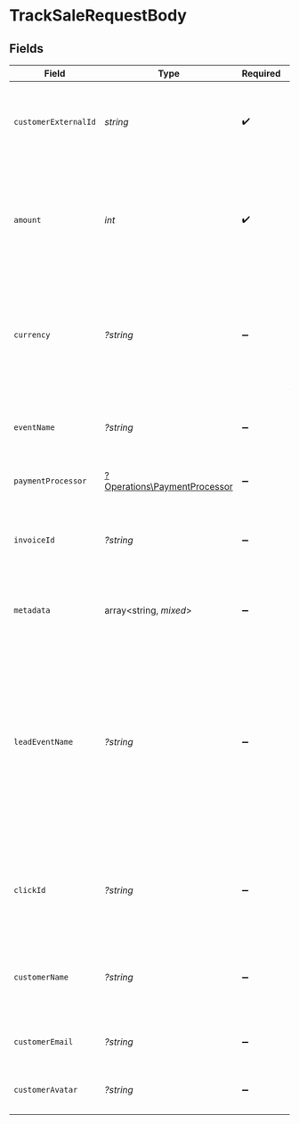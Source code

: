 # TrackSaleRequestBody


## Fields

| Field                                                                                                                                                                                                                                                                                                                                     | Type                                                                                                                                                                                                                                                                                                                                      | Required                                                                                                                                                                                                                                                                                                                                  | Description                                                                                                                                                                                                                                                                                                                               | Example                                                                                                                                                                                                                                                                                                                                   |
| ----------------------------------------------------------------------------------------------------------------------------------------------------------------------------------------------------------------------------------------------------------------------------------------------------------------------------------------- | ----------------------------------------------------------------------------------------------------------------------------------------------------------------------------------------------------------------------------------------------------------------------------------------------------------------------------------------- | ----------------------------------------------------------------------------------------------------------------------------------------------------------------------------------------------------------------------------------------------------------------------------------------------------------------------------------------- | ----------------------------------------------------------------------------------------------------------------------------------------------------------------------------------------------------------------------------------------------------------------------------------------------------------------------------------------- | ----------------------------------------------------------------------------------------------------------------------------------------------------------------------------------------------------------------------------------------------------------------------------------------------------------------------------------------- |
| `customerExternalId`                                                                                                                                                                                                                                                                                                                      | *string*                                                                                                                                                                                                                                                                                                                                  | :heavy_check_mark:                                                                                                                                                                                                                                                                                                                        | The unique ID of the customer in your system. Will be used to identify and attribute all future events to this customer.                                                                                                                                                                                                                  |                                                                                                                                                                                                                                                                                                                                           |
| `amount`                                                                                                                                                                                                                                                                                                                                  | *int*                                                                                                                                                                                                                                                                                                                                     | :heavy_check_mark:                                                                                                                                                                                                                                                                                                                        | The amount of the sale in cents (for all two-decimal currencies). If the sale is in a zero-decimal currency, pass the full integer value (e.g. `1437` JPY). Learn more: https://d.to/currency                                                                                                                                             |                                                                                                                                                                                                                                                                                                                                           |
| `currency`                                                                                                                                                                                                                                                                                                                                | *?string*                                                                                                                                                                                                                                                                                                                                 | :heavy_minus_sign:                                                                                                                                                                                                                                                                                                                        | The currency of the sale. Accepts ISO 4217 currency codes. Sales will be automatically converted and stored as USD at the latest exchange rates. Learn more: https://d.to/currency                                                                                                                                                        |                                                                                                                                                                                                                                                                                                                                           |
| `eventName`                                                                                                                                                                                                                                                                                                                               | *?string*                                                                                                                                                                                                                                                                                                                                 | :heavy_minus_sign:                                                                                                                                                                                                                                                                                                                        | The name of the sale event. Recommended format: `Invoice paid` or `Subscription created`.                                                                                                                                                                                                                                                 | Invoice paid                                                                                                                                                                                                                                                                                                                              |
| `paymentProcessor`                                                                                                                                                                                                                                                                                                                        | [?Operations\PaymentProcessor](../../Models/Operations/PaymentProcessor.md)                                                                                                                                                                                                                                                               | :heavy_minus_sign:                                                                                                                                                                                                                                                                                                                        | The payment processor via which the sale was made.                                                                                                                                                                                                                                                                                        |                                                                                                                                                                                                                                                                                                                                           |
| `invoiceId`                                                                                                                                                                                                                                                                                                                               | *?string*                                                                                                                                                                                                                                                                                                                                 | :heavy_minus_sign:                                                                                                                                                                                                                                                                                                                        | The invoice ID of the sale. Can be used as a idempotency key – only one sale event can be recorded for a given invoice ID.                                                                                                                                                                                                                |                                                                                                                                                                                                                                                                                                                                           |
| `metadata`                                                                                                                                                                                                                                                                                                                                | array<string, *mixed*>                                                                                                                                                                                                                                                                                                                    | :heavy_minus_sign:                                                                                                                                                                                                                                                                                                                        | Additional metadata to be stored with the sale event. Max 10,000 characters when stringified.                                                                                                                                                                                                                                             |                                                                                                                                                                                                                                                                                                                                           |
| `leadEventName`                                                                                                                                                                                                                                                                                                                           | *?string*                                                                                                                                                                                                                                                                                                                                 | :heavy_minus_sign:                                                                                                                                                                                                                                                                                                                        | The name of the lead event that occurred before the sale (case-sensitive). This is used to associate the sale event with a particular lead event (instead of the latest lead event for a link-customer combination, which is the default behavior). For direct sale tracking, this field can also be used to specify the lead event name. | Cloned template 1481267                                                                                                                                                                                                                                                                                                                   |
| `clickId`                                                                                                                                                                                                                                                                                                                                 | *?string*                                                                                                                                                                                                                                                                                                                                 | :heavy_minus_sign:                                                                                                                                                                                                                                                                                                                        | [For direct sale tracking]: The unique ID of the click that the sale conversion event is attributed to. You can read this value from `dub_id` cookie.                                                                                                                                                                                     |                                                                                                                                                                                                                                                                                                                                           |
| `customerName`                                                                                                                                                                                                                                                                                                                            | *?string*                                                                                                                                                                                                                                                                                                                                 | :heavy_minus_sign:                                                                                                                                                                                                                                                                                                                        | [For direct sale tracking]: The name of the customer. If not passed, a random name will be generated (e.g. “Big Red Caribou”).                                                                                                                                                                                                            |                                                                                                                                                                                                                                                                                                                                           |
| `customerEmail`                                                                                                                                                                                                                                                                                                                           | *?string*                                                                                                                                                                                                                                                                                                                                 | :heavy_minus_sign:                                                                                                                                                                                                                                                                                                                        | [For direct sale tracking]: The email address of the customer.                                                                                                                                                                                                                                                                            |                                                                                                                                                                                                                                                                                                                                           |
| `customerAvatar`                                                                                                                                                                                                                                                                                                                          | *?string*                                                                                                                                                                                                                                                                                                                                 | :heavy_minus_sign:                                                                                                                                                                                                                                                                                                                        | [For direct sale tracking]: The avatar URL of the customer.                                                                                                                                                                                                                                                                               |                                                                                                                                                                                                                                                                                                                                           |